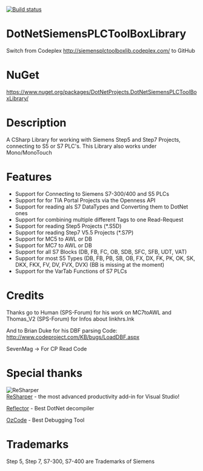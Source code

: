 [![Build status](https://ci.appveyor.com/api/projects/status/j96f95ejg1cj4u6q/branch/master?svg=true)](https://ci.appveyor.com/project/jogibear9988/dotnetsiemensplctoolboxlibrary/branch/master)

DotNetSiemensPLCToolBoxLibrary
==============================

Switch from Codeplex http://siemensplctoolboxlib.codeplex.com/ to GitHub

NuGet
=====
https://www.nuget.org/packages/DotNetProjects.DotNetSiemensPLCToolBoxLibrary/

Description
==============================

A CSharp Library for working with Siemens Step5 and Step7 Projects, connecting to S5 or S7 PLC's. 
This Library also works under Mono/MonoTouch

Features
==============================
- Support for Connecting to Siemens S7-300/400 and S5 PLCs
- Support for for TIA Portal Projects via the Openness API
- Support for reading als S7 DataTypes and Converting them to DotNet ones
- Support for combining multiple different Tags to one Read-Request 
- Support for reading Step5 Projects (*.S5D)
- Support for reading Step7 V5.5 Projects (*.S7P)
- Support for MC5 to AWL or DB
- Support for MC7 to AWL or DB
- Support for all S7 Blocks (DB, FB, FC, OB, SDB, SFC, SFB, UDT, VAT)
- Support for most S5 Types (DB, FB, PB, SB, OB, FX, DX, FK, PK, OK, SK, DKX, FKX, FV, DV, FVX, DVX) (BB is missing at the moment)
- Support for the VarTab Functions of S7 PLCs


Credits
==============================
Thanks go to Human (SPS-Forum) for his work on MC7toAWL and Thomas_V2 (SPS-Forum) for Infos about linkhrs.lnk

And to Brian Duke for his DBF parsing Code: http://www.codeproject.com/KB/bugs/LoadDBF.aspx

SevenMag -> For CP Read Code


Special thanks
==============================
![ReSharper](http://www.jetbrains.com/img/logos/logo_resharper_small.gif)  
[ReSharper](http://www.jetbrains.com/resharper/) - the most advanced productivity add-in for Visual Studio!

[Reflector](http://www.red-gate.com/products/dotnet-development/reflector/) - Best DotNet decompiler

[OzCode](http://www.oz-code.com/) - Best Debugging Tool


Trademarks
==============================
Step 5, Step 7, S7-300, S7-400 are Trademarks of Siemens
